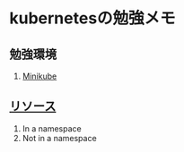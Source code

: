 # kubernetesの勉強メモ

## 勉強環境

1. [Minikube](environments/Minikube.md)

## [リソース](resources/README.md)

1. In a namespace
2. Not in a namespace
